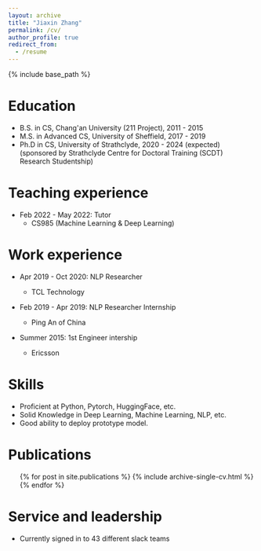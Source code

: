 ```yaml
---
layout: archive
title: "Jiaxin Zhang"
permalink: /cv/
author_profile: true
redirect_from:
  - /resume
---
```


{% include base_path %}

Education
======
* B.S. in CS, Chang'an University (211 Project), 2011 - 2015
* M.S. in Advanced CS, University of Sheffield, 2017 - 2019
* Ph.D in CS, University of Strathclyde, 2020 - 2024 (expected) (sponsored by Strathclyde Centre for Doctoral Training (SCDT) Research Studentship)

Teaching experience
======
* Feb 2022 - May 2022: Tutor
  * CS985 (Machine Learning & Deep Learning) 

Work experience
======
* Apr 2019 - Oct 2020: NLP Researcher
  * TCL Technology

* Feb 2019 - Apr 2019: NLP Researcher Internship
  * Ping An of China

* Summer 2015: 1st Engineer intership
  * Ericsson

Skills
======
* Proficient at Python, Pytorch, HuggingFace, etc.
* Solid Knowledge in Deep Learning, Machine Learning, NLP, etc. 
* Good ability to deploy prototype model.

Publications
======
  <ul>{% for post in site.publications %}
    {% include archive-single-cv.html %}
  {% endfor %}</ul>
  
<!-- Talks
======
  <ul>{% for post in site.talks %}
    {% include archive-single-talk-cv.html %}
  {% endfor %}</ul> -->
  
<!-- Teaching
======
  <ul>{% for post in site.teaching %}
    {% include archive-single-cv.html %}
  {% endfor %}</ul> -->
  
Service and leadership
======
* Currently signed in to 43 different slack teams
